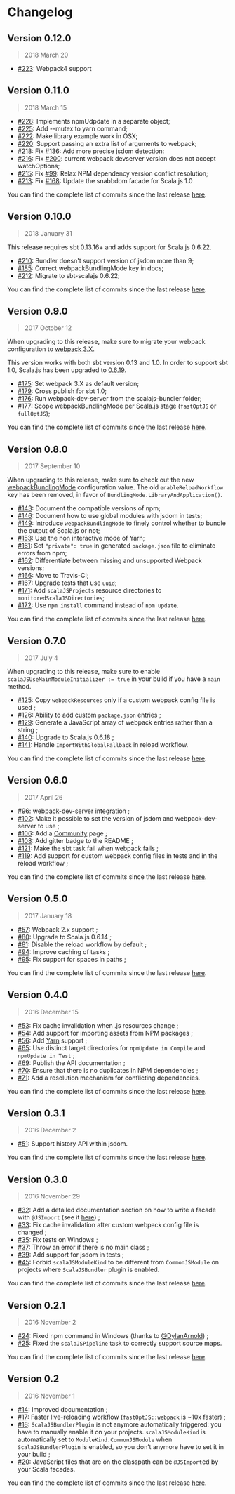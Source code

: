 # Changelog

## Version 0.12.0

> 2018 March 20

* [#223](https://github.com/scalacenter/scalajs-bundler/pull/223): Webpack4 support

## Version 0.11.0

> 2018 March 15

- [#228](https://github.com/scalacenter/scalajs-bundler/pull/228): Implements npmUdpdate in a separate object;
- [#225](https://github.com/scalacenter/scalajs-bundler/pull/225): Add --mutex to yarn command;
- [#222](https://github.com/scalacenter/scalajs-bundler/pull/222): Make library example work in OSX;
- [#220](https://github.com/scalacenter/scalajs-bundler/pull/220): Support passing an extra list of arguments to webpack;
- [#218](https://github.com/scalacenter/scalajs-bundler/pull/218): Fix [#136](https://github.com/scalacenter/scalajs-bundler/issues/136): Add more precise jsdom detection:
- [#216](https://github.com/scalacenter/scalajs-bundler/pull/216): Fix [#200](https://github.com/scalacenter/scalajs-bundler/issues/200): current webpack devserver version does not accept watchOptions;
- [#215](https://github.com/scalacenter/scalajs-bundler/pull/215): Fix [#99](https://github.com/scalacenter/scalajs-bundler/issues/99): Relax NPM dependency version conflict resolution;
- [#213](https://github.com/scalacenter/scalajs-bundler/pull/213): Fix [#168](https://github.com/scalacenter/scalajs-bundler/issues/168): Update the snabbdom facade for Scala.js 1.0

You can find the complete list of commits since the last release
[here](https://github.com/scalacenter/scalajs-bundler/compare/v0.10.0...v0.11.0).

## Version 0.10.0

> 2018 January 31

This release requires sbt 0.13.16+ and adds support for Scala.js 0.6.22.

- [#210](https://github.com/scalacenter/scalajs-bundler/pull/210): Bundler doesn't support version of jsdom more than 9;
- [#185](https://github.com/scalacenter/scalajs-bundler/pull/185): Correct webpackBundlingMode key in docs;
- [#212](https://github.com/scalacenter/scalajs-bundler/pull/212): Migrate to sbt-scalajs 0.6.22;

You can find the complete list of commits since the last release
[here](https://github.com/scalacenter/scalajs-bundler/compare/v0.9.0...v0.10.0).

## Version 0.9.0

> 2017 October 12

When upgrading to this release, make sure to migrate your webpack configuration to [webpack 3.X](https://webpack.js.org/guides/migrating/).

This version works with both sbt version 0.13 and 1.0. In order to support sbt 1.0,
Scala.js has been upgraded to [0.6.19](https://www.scala-js.org/news/2017/07/29/announcing-scalajs-0.6.19/).

- [#175](https://github.com/scalacenter/scalajs-bundler/pull/175): Set webpack 3.X as default version;
- [#179](https://github.com/scalacenter/scalajs-bundler/pull/179): Cross publish for sbt 1.0;
- [#176](https://github.com/scalacenter/scalajs-bundler/pull/176): Run webpack-dev-server from the scalajs-bundler folder;
- [#177](https://github.com/scalacenter/scalajs-bundler/pull/176): Scope webpackBundlingMode per Scala.js stage (`fastOptJS` or `fullOptJS`);

You can find the complete list of commits since the last release
[here](https://github.com/scalacenter/scalajs-bundler/compare/v0.8.0...v0.9.0).

## Version 0.8.0

> 2017 September 10

When upgrading to this release, make sure to check out the new [webpackBundlingMode](reference.md#bundling-mode) 
configuration value. The old `enableReloadWorkflow` key has been removed, in favor 
of `BundlingMode.LibraryAndApplication()`.

- [#143](https://github.com/scalacenter/scalajs-bundler/pull/143): Document the compatible versions of npm;
- [#146](https://github.com/scalacenter/scalajs-bundler/pull/146): Document how to use global modules with jsdom in tests;
- [#149](https://github.com/scalacenter/scalajs-bundler/pull/149): Introduce `webpackBundlingMode` to finely control whether to bundle the output of Scala.js or not;
- [#153](https://github.com/scalacenter/scalajs-bundler/pull/153): Use the non interactive mode of Yarn;
- [#161](https://github.com/scalacenter/scalajs-bundler/pull/161): Set `"private": true` in generated `package.json` file to eliminate errors from npm;
- [#162](https://github.com/scalacenter/scalajs-bundler/pull/162): Differentiate between missing and unsupported Webpack versions;
- [#166](https://github.com/scalacenter/scalajs-bundler/pull/166): Move to Travis-CI;
- [#167](https://github.com/scalacenter/scalajs-bundler/pull/167): Upgrade tests that use `uuid`;
- [#171](https://github.com/scalacenter/scalajs-bundler/pull/171): Add `scalaJSProjects` resource directories to `monitoredScalaJSDirectories`;
- [#172](https://github.com/scalacenter/scalajs-bundler/pull/172): Use `npm install` command instead of `npm update`.

You can find the complete list of commits since the last release
[here](https://github.com/scalacenter/scalajs-bundler/compare/v0.7.0...v0.8.0).

## Version 0.7.0

> 2017 July 4

When upgrading to this release, make sure to enable `scalaJSUseMainModuleInitializer := true` in your build if you have a `main` method.

- [#125](https://github.com/scalacenter/scalajs-bundler/pull/125): Copy `webpackResources` only if a custom webpack config file is used ;
- [#126](https://github.com/scalacenter/scalajs-bundler/pull/126): Ability to add custom `package.json` entries ;
- [#129](https://github.com/scalacenter/scalajs-bundler/pull/129): Generate a JavaScript array of webpack entries rather than a string ;
- [#140](https://github.com/scalacenter/scalajs-bundler/pull/140): Upgrade to Scala.js 0.6.18 ;
- [#141](https://github.com/scalacenter/scalajs-bundler/pull/141): Handle `ImportWithGlobalFallback` in reload workflow.

You can find the complete list of commits since the last release
[here](https://github.com/scalacenter/scalajs-bundler/compare/v0.6.0...v0.7.0).

## Version 0.6.0

> 2017 April 26

- [#96](https://github.com/scalacenter/scalajs-bundler/pull/96): webpack-dev-server integration ;
- [#102](https://github.com/scalacenter/scalajs-bundler/pull/102): Make it possible to set the version of jsdom and webpack-dev-server to use ;
- [#106](https://github.com/scalacenter/scalajs-bundler/pull/106): Add a [Community](community.md) page ;
- [#108](https://github.com/scalacenter/scalajs-bundler/pull/108): Add gitter badge to the README ;
- [#121](https://github.com/scalacenter/scalajs-bundler/pull/121): Make the sbt task fail when webpack fails ;
- [#119](https://github.com/scalacenter/scalajs-bundler/pull/119): Add support for custom webpack config files in tests and in the reload workflow ;

You can find the complete list of commits since the last release
[here](https://github.com/scalacenter/scalajs-bundler/compare/v0.5.0...v0.6.0).

## Version 0.5.0

> 2017 January 18

- [#57](https://github.com/scalacenter/scalajs-bundler/pull/57): Webpack 2.x support ;
- [#80](https://github.com/scalacenter/scalajs-bundler/pull/80): Upgrade to Scala.js 0.6.14 ;
- [#81](https://github.com/scalacenter/scalajs-bundler/pull/81): Disable the reload workflow by default ;
- [#94](https://github.com/scalacenter/scalajs-bundler/pull/94): Improve caching of tasks ;
- [#95](https://github.com/scalacenter/scalajs-bundler/pull/95): Fix support for spaces in paths ;

You can find the complete list of commits since the last release
[here](https://github.com/scalacenter/scalajs-bundler/compare/v0.4.0...v0.5.0).

## Version 0.4.0

> 2016 December 15

- [#53](https://github.com/scalacenter/scalajs-bundler/pull/53): Fix cache invalidation when .js resources change ;
- [#54](https://github.com/scalacenter/scalajs-bundler/pull/54): Add support for importing assets from NPM packages ;
- [#56](https://github.com/scalacenter/scalajs-bundler/pull/56): Add [Yarn](https://yarnpkg.com/) support ;
- [#65](https://github.com/scalacenter/scalajs-bundler/pull/65): Use distinct target directories for `npmUpdate in Compile` and `npmUpdate in Test` ;
- [#69](https://github.com/scalacenter/scalajs-bundler/pull/69): Publish the API documentation ;
- [#70](https://github.com/scalacenter/scalajs-bundler/pull/70): Ensure that there is no duplicates in NPM dependencies ;
- [#71](https://github.com/scalacenter/scalajs-bundler/pull/71): Add a resolution mechanism for conflicting dependencies.

You can find the complete list of commits since the last release
[here](https://github.com/scalacenter/scalajs-bundler/compare/v0.3.1...v0.4.0).

## Version 0.3.1

> 2016 December 2

- [#51](https://github.com/scalacenter/scalajs-bundler/pull/51): Support history API within jsdom.

You can find the complete list of commits since the last release
[here](https://github.com/scalacenter/scalajs-bundler/compare/v0.3.0...v0.3.1).

## Version 0.3.0

> 2016 November 29

- [#32](https://github.com/scalacenter/scalajs-bundler/pull/32): Add a detailed documentation
section on how to write a facade with `@JSImport` (see it [here](cookbook.md#facade)) ;
- [#33](https://github.com/scalacenter/scalajs-bundler/pull/33): Fix cache invalidation
  after custom webpack config file is changed ;
- [#35](https://github.com/scalacenter/scalajs-bundler/pull/35): Fix tests on Windows ;
- [#37](https://github.com/scalacenter/scalajs-bundler/pull/37): Throw an error if there is no main class ;
- [#39](https://github.com/scalacenter/scalajs-bundler/pull/39): Add support for jsdom in tests ;
- [#45](https://github.com/scalacenter/scalajs-bundler/pull/45): Forbid `scalaJSModuleKind`
  to be different from `CommonJSModule` on projects where `ScalaJSBundler` plugin is enabled.

You can find the complete list of commits since the last release
[here](https://github.com/scalacenter/scalajs-bundler/compare/v0.2.1...v0.3.0).

## Version 0.2.1

> 2016 November 2

- [#24](https://github.com/scalacenter/scalajs-bundler/pull/24): Fixed npm command in Windows (thanks
  to [@DylanArnold](https://github.com/DylanArnold)) ;
- [#25](https://github.com/scalacenter/scalajs-bundler/pull/25): Fixed the `scalaJSPipeline` task
  to correctly support source maps.

You can find the complete list of commits since the last release
[here](https://github.com/scalacenter/scalajs-bundler/compare/v0.2...v0.2.1).

## Version 0.2

> 2016 November 1

- [#14](https://github.com/scalacenter/scalajs-bundler/pull/14): Improved documentation ;
- [#17](https://github.com/scalacenter/scalajs-bundler/pull/17): Faster live-reloading workflow
  (`fastOptJS::webpack` is ~10x faster) ;
- [#18](https://github.com/scalacenter/scalajs-bundler/pull/18): `ScalaJSBundlerPlugin` is not
  anymore automatically triggered: you have to manually enable it on your projects.
  `scalaJSModuleKind` is automatically set to `ModuleKind.CommonJSModule` when `ScalaJSBundlerPlugin`
  is enabled, so you don’t anymore have to set it in your build ;
- [#20](https://github.com/scalacenter/scalajs-bundler/pull/20): JavaScript files that are on
  the classpath can be `@JSImport`ed by your Scala facades.

You can find the complete list of commits since the last release
[here](https://github.com/scalacenter/scalajs-bundler/compare/v0.1...v0.2).
